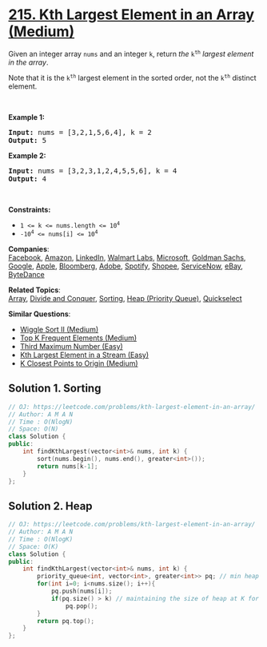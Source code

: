 # [215. Kth Largest Element in an Array (Medium)](https://leetcode.com/problems/kth-largest-element-in-an-array/)

<p>Given an integer array <code>nums</code> and an integer <code>k</code>, return <em>the</em> <code>k<sup>th</sup></code> <em>largest element in the array</em>.</p>

<p>Note that it is the <code>k<sup>th</sup></code> largest element in the sorted order, not the <code>k<sup>th</sup></code> distinct element.</p>

<p>&nbsp;</p>
<p><strong>Example 1:</strong></p>
<pre><strong>Input:</strong> nums = [3,2,1,5,6,4], k = 2
<strong>Output:</strong> 5
</pre><p><strong>Example 2:</strong></p>
<pre><strong>Input:</strong> nums = [3,2,3,1,2,4,5,5,6], k = 4
<strong>Output:</strong> 4
</pre>
<p>&nbsp;</p>
<p><strong>Constraints:</strong></p>

<ul>
	<li><code>1 &lt;= k &lt;= nums.length &lt;= 10<sup>4</sup></code></li>
	<li><code>-10<sup>4</sup> &lt;= nums[i] &lt;= 10<sup>4</sup></code></li>
</ul>


**Companies**:  
[Facebook](https://leetcode.com/company/facebook), [Amazon](https://leetcode.com/company/amazon), [LinkedIn](https://leetcode.com/company/linkedin), [Walmart Labs](https://leetcode.com/company/walmart-labs), [Microsoft](https://leetcode.com/company/microsoft), [Goldman Sachs](https://leetcode.com/company/goldman-sachs), [Google](https://leetcode.com/company/google), [Apple](https://leetcode.com/company/apple), [Bloomberg](https://leetcode.com/company/bloomberg), [Adobe](https://leetcode.com/company/adobe), [Spotify](https://leetcode.com/company/spotify), [Shopee](https://leetcode.com/company/shopee), [ServiceNow](https://leetcode.com/company/servicenow), [eBay](https://leetcode.com/company/ebay), [ByteDance](https://leetcode.com/company/bytedance)

**Related Topics**:  
[Array](https://leetcode.com/tag/array/), [Divide and Conquer](https://leetcode.com/tag/divide-and-conquer/), [Sorting](https://leetcode.com/tag/sorting/), [Heap (Priority Queue)](https://leetcode.com/tag/heap-priority-queue/), [Quickselect](https://leetcode.com/tag/quickselect/)

**Similar Questions**:
* [Wiggle Sort II (Medium)](https://leetcode.com/problems/wiggle-sort-ii/)
* [Top K Frequent Elements (Medium)](https://leetcode.com/problems/top-k-frequent-elements/)
* [Third Maximum Number (Easy)](https://leetcode.com/problems/third-maximum-number/)
* [Kth Largest Element in a Stream (Easy)](https://leetcode.com/problems/kth-largest-element-in-a-stream/)
* [K Closest Points to Origin (Medium)](https://leetcode.com/problems/k-closest-points-to-origin/)

## Solution 1. Sorting

```cpp
// OJ: https://leetcode.com/problems/kth-largest-element-in-an-array/
// Author: A M A N
// Time : O(NlogN)
// Space: O(N)
class Solution {
public:
    int findKthLargest(vector<int>& nums, int k) {
        sort(nums.begin(), nums.end(), greater<int>());
        return nums[k-1];
    }
};
```

## Solution 2. Heap

```cpp
// OJ: https://leetcode.com/problems/kth-largest-element-in-an-array/
// Author: A M A N
// Time : O(NlogK)
// Space: O(K)
class Solution {
public:
    int findKthLargest(vector<int>& nums, int k) {
        priority_queue<int, vector<int>, greater<int>> pq; // min heap to get the kth element at the top
        for(int i=0; i<nums.size(); i++){
            pq.push(nums[i]);
            if(pq.size() > k) // maintaining the size of heap at K for log(K) operation
                pq.pop();
        }
        return pq.top();
    }
};
```